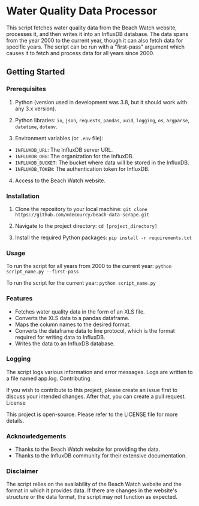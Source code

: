 # Water Quality Data Processor

This script fetches water quality data from the Beach Watch website, processes it, and then writes it into an InfluxDB database. The data spans from the year 2000 to the current year, though it can also fetch data for specific years. The script can be run with a "first-pass" argument which causes it to fetch and process data for all years since 2000.

## Getting Started

### Prerequisites

1. Python (version used in development was 3.8, but it should work with any 3.x version).
2. Python libraries: `io`, `json`, `requests`, `pandas`, `uuid`, `logging`, `os`, `argparse`, `datetime`, `dotenv`.

3. Environment variables (or `.env` file):

- `INFLUXDB_URL`: The InfluxDB server URL.
- `INFLUXDB_ORG`: The organization for the InfluxDB.
- `INFLUXDB_BUCKET`: The bucket where data will be stored in the InfluxDB.
- `INFLUXDB_TOKEN`: The authentication token for InfluxDB.

4. Access to the Beach Watch website.

### Installation

1. Clone the repository to your local machine: ```git clone https://github.com/mdecourcy/beach-data-scrape.git```

2. Navigate to the project directory: ```cd [project_directory]```

3. Install the required Python packages: ```pip install -r requirements.txt```

### Usage

To run the script for all years from 2000 to the current year: ```python script_name.py --first-pass```

To run the script for the current year: ```python script_name.py```

    
### Features

- Fetches water quality data in the form of an XLS file.
- Converts the XLS data to a pandas dataframe.
- Maps the column names to the desired format.
- Converts the dataframe data to line protocol, which is the format required for writing data to InfluxDB.
- Writes the data to an InfluxDB database.

### Logging

The script logs various information and error messages. Logs are written to a file named app.log.
Contributing

If you wish to contribute to this project, please create an issue first to discuss your intended changes. After that, you can create a pull request.
License

This project is open-source. Please refer to the LICENSE file for more details.

### Acknowledgements

- Thanks to the Beach Watch website for providing the data.
- Thanks to the InfluxDB community for their extensive documentation.

### Disclaimer

The script relies on the availability of the Beach Watch website and the format in which it provides data. If there are changes in the website's structure or the data format, the script may not function as expected.
